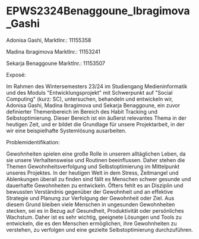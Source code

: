 # EPWS2324Benaggoune_Ibragimova_Gashi

Adonisa Gashi, Marktlnr.: 11155358

Madina Ibragimova Marktlnr.: 11153241

Sekarja Benaggoune Marktlnr.: 11153507

Exposé: 

Im Rahmen des Wintersemesters 23/24 im Studiengang Medieninformatik und des Moduls "Entwicklungsprojekt" mit Schwerpunkt auf "Social Computing" (kurz: SC), untersuchen, behandeln und entwickeln wir, Adonisa Gashi, Madina Ibragimova und Sekarja Benaggoune, ein zuvor definierter Themenbereich im Bereich des Habit Tracking und Selbstoptimierung. Dieser Bereich ist ein äußerst relevantes Thema in der heutigen Zeit, und er bildet die Grundlage für unsere Projektarbeit, in der wir eine beispielhafte Systemlösung ausarbeiten.

Problemidentifikation: 

Gewohnheiten spielen eine große Rolle in unserem alltäglichen Leben, da sie unsere Verhaltensweise und Routinen beeinflussen. Daher stehen die Themen Gewohnheitsverfolgung und Selbstoptimierung im Mittelpunkt unseres Projektes.
In der heutigen Welt in dem Stress, Zeitmangel und Ablenkungen überall zu finden sind fällt es Menschen schwer gesunde und dauerhafte Gewohnheiten zu entwickeln. Öfters fehlt es an Disziplin und bewussten Verständnis gegenüber der Gewohnheit und an effektive Strategie und Planung zur Verfolgung der Gewohnheit oder Ziel. 
Aus diesem Grund bleiben viele Menschen in ungesunden Gewohnheiten stecken, sei es in Bezug auf Gesundheit, Produktivität oder persönliches Wachstum. Daher ist es sehr wichtig, geeignete Lösungen und Tools zu entwickeln, die es den Menschen ermöglichen, ihre Gewohnheiten zu verstehen, zu verfolgen und eine gezielte Selbstoptimierung durchzuführen. 
